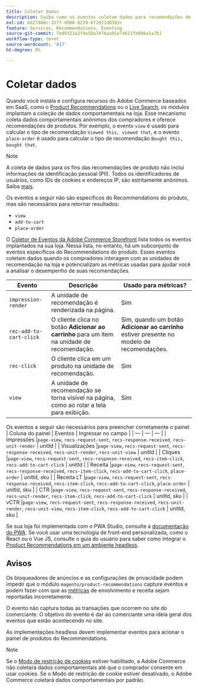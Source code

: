 ```yaml
---
title: Coletar dados
description: Saiba como os eventos coletam dados para recomendações de produto.
exl-id: b827d88c-327f-4986-8239-8f1921d8383c
feature: Services, Recommendations, Eventing
source-git-commit: 7ed9321a2f4e58a7476aa91e74611fe896e1a7b1
workflow-type: tm+mt
source-wordcount: '417'
ht-degree: 0%

---
```


# Coletar dados

Quando você instala e configura recursos do Adobe Commerce baseados em SaaS, como o [Product Recommendations](install-configure.md) ou o [Live Search](https://experienceleague.adobe.com/docs/commerce-merchant-services/live-search/onboard/install.html), os módulos implantam a coleção de dados comportamentais na loja. Esse mecanismo coleta dados comportamentais anônimos dos compradores e oferece recomendações de produtos. Por exemplo, o evento `view` é usado para calcular o tipo de recomendação `Viewed this, viewed that`, e o evento `place-order` é usado para calcular o tipo de recomendação `Bought this, bought that`.

>[!NOTE]
>
>A coleta de dados para os fins das recomendações de produto não inclui informações de identificação pessoal (PII). Todos os identificadores de usuários, como IDs de cookies e endereços IP, são estritamente anônimos. Saiba [mais](https://www.adobe.com/privacy/experience-cloud.html).

Os eventos a seguir não são específicos do Recommendations do produto, mas são necessários para retornar resultados:

- `view`
- `add-to-cart`
- `place-order`

O [Coletor de Eventos da Adobe Commerce Storefront](https://developer.adobe.com/commerce/services/shared-services/storefront-events/collector/#quick-start) lista todos os eventos implantados na sua loja. Nessa lista, no entanto, há um subconjunto de eventos específicos do Recommendations do produto. Esses eventos coletam dados quando os compradores interagem com as unidades de recomendação na loja e potencializam as métricas usadas para ajudar você a analisar o desempenho de suas recomendações.

| Evento | Descrição | Usado para métricas? |
| --- | --- | --- |
| `impression-render` | A unidade de recomendação é renderizada na página. | Sim |
| `rec-add-to-cart-click` | O cliente clica no botão **Adicionar ao carrinho** para um item na unidade de recomendação. | Sim, quando um botão **Adicionar ao carrinho** estiver presente no modelo de recomendações. |
| `rec-click` | O cliente clica em um produto na unidade de recomendação. | Sim |
| `view` | A unidade de recomendação se torna visível na página, como ao rolar a tela para exibição. | Sim |

Os eventos a seguir são necessários para preencher corretamente o painel.
| Coluna do painel | Eventos    | Ingressar no campo  |
| — | — | — |
| Impressões      |`page-view`, `recs-request-sent`, `recs-response-received`, `recs-unit-render` | unitId  |
| Visualizações            |`page-view`, `recs-request-sent`, `recs-response-received`, `recs-unit-render`, `recs-unit-view` | unitId  |
| Cliques           |`page-view`, `recs-request-sent`, `recs-response-received`, `recs-item-click`, `recs-add-to-cart-click`    | unitId  |
| Receita          |`page-view`, `recs-request-sent`, `recs-response-received`, `recs-item-click`, `recs-add-to-cart-click`, `place-order` | unitId, sku |
| Receita LT       |`page-view`, `recs-request-sent`, `recs-response-received`, `recs-item-click`, `recs-add-to-cart-click`, `place-order` | unitId, sku |
| CTR              |`page-view`, `recs-request-sent`, `recs-response-received`, `recs-unit-render`, `recs-item-click`, `recs-add-to-cart-click`  | unitId, sku |
| vCTR             |`page-view`, `recs-request-sent`, `recs-response-received`, `recs-unit-render`, `recs-unit-view`, `recs-item-click`, `recs-add-to-cart-click` | unitId, sku |

Se sua loja foi implementada com o PWA Studio, consulte a [documentação do PWA](https://developer.adobe.com/commerce/pwa-studio/integrations/product-recommendations/). Se você usar uma tecnologia de front-end personalizada, como o React ou o Vue JS, consulte o guia do usuário para saber como integrar o [Product Recommendations em um ambiente headless](headless.md).

## Avisos

Os bloqueadores de anúncios e as configurações de privacidade podem impedir que o módulo `magento/product-recommendations` capture eventos e podem fazer com que as [métricas](workspace.md) de envolvimento e receita sejam reportadas incorretamente.

O evento não captura todas as transações que ocorrem no site do comerciante. O objetivo do evento é dar ao comerciante uma ideia geral dos eventos que estão acontecendo no site.

As implementações headless devem implementar eventos para acionar o painel de produtos do Recommendations.

>[!NOTE]
>
>Se o [Modo de restrição de cookies](https://experienceleague.adobe.com/docs/commerce-admin/start/compliance/privacy/compliance-cookie-law.html) estiver habilitado, a Adobe Commerce não coletará dados comportamentais até que o comprador consente em usar cookies. Se o Modo de restrição de cookie estiver desativado, o Adobe Commerce coletará dados comportamentais por padrão.
